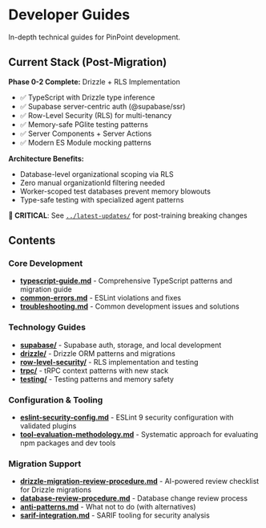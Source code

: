 # Developer Guides

In-depth technical guides for PinPoint development.

## Current Stack (Post-Migration)

**Phase 0-2 Complete:** Drizzle + RLS Implementation

- ✅ TypeScript with Drizzle type inference
- ✅ Supabase server-centric auth (@supabase/ssr)
- ✅ Row-Level Security (RLS) for multi-tenancy
- ✅ Memory-safe PGlite testing patterns
- ✅ Server Components + Server Actions
- ✅ Modern ES Module mocking patterns

**Architecture Benefits:**
- Database-level organizational scoping via RLS
- Zero manual organizationId filtering needed
- Worker-scoped test databases prevent memory blowouts
- Type-safe testing with specialized agent patterns

**🚨 CRITICAL**: See [`../latest-updates/`](../latest-updates/) for post-training breaking changes

## Contents

### Core Development

- **[typescript-guide.md](./typescript-guide.md)** - Comprehensive TypeScript patterns and migration guide
- **[common-errors.md](./common-errors.md)** - ESLint violations and fixes
- **[troubleshooting.md](./troubleshooting.md)** - Common development issues and solutions

### Technology Guides

- **[supabase/](./supabase/)** - Supabase auth, storage, and local development
- **[drizzle/](./drizzle/)** - Drizzle ORM patterns and migrations
- **[row-level-security/](./row-level-security/)** - RLS implementation and testing
- **[trpc/](./trpc/)** - tRPC context patterns with new stack
- **[testing/](./testing/)** - Testing patterns and memory safety

### Configuration & Tooling

- **[eslint-security-config.md](./eslint-security-config.md)** - ESLint 9 security configuration with validated plugins
- **[tool-evaluation-methodology.md](./tool-evaluation-methodology.md)** - Systematic approach for evaluating npm packages and dev tools

### Migration Support

- **[drizzle-migration-review-procedure.md](./drizzle-migration-review-procedure.md)** - AI-powered review checklist for Drizzle migrations
- **[database-review-procedure.md](./database-review-procedure.md)** - Database change review process
- **[anti-patterns.md](./anti-patterns.md)** - What not to do (with alternatives)
- **[sarif-integration.md](./sarif-integration.md)** - SARIF tooling for security analysis
